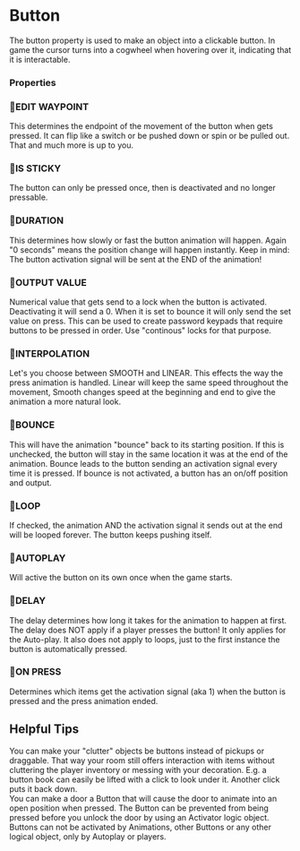 # Button
The button property is used to make an object into a clickable button. In game the cursor turns into a cogwheel when hovering over it, indicating that it is interactable.

### Properties

### :small_orange_diamond:EDIT WAYPOINT
This determines the endpoint of the movement of the button when gets pressed. It can flip like a switch or be pushed down or spin or be pulled out. That and much more is up to you.

### :small_orange_diamond:IS STICKY
The button can only be pressed once, then is deactivated and no longer pressable.

### :small_orange_diamond:DURATION
This determines how slowly or fast the button animation will happen. Again "0 seconds" means the position change will happen instantly. Keep in mind: The button activation signal will be sent at the END of the animation!

### :small_orange_diamond:OUTPUT VALUE
Numerical value that gets send to a lock when the button is activated. Deactivating it will send a 0. When it is set to bounce it will only send the set value on press.
This can be used to create password keypads that require buttons to be pressed in order. Use "continous" locks for that purpose.

### :small_orange_diamond:INTERPOLATION
Let's you choose between SMOOTH and LINEAR. This effects the way the press animation is handled. Linear will keep the same speed throughout the movement, Smooth changes speed at the beginning and end to give the animation a more natural look.

### :small_orange_diamond:BOUNCE
This will have the animation "bounce" back to its starting position. If this is unchecked, the button will stay in the same location it was at the end of the animation. Bounce leads to the button sending an activation signal every time it is pressed. If bounce is not activated, a button has an on/off position and output.

### :small_orange_diamond:LOOP
If checked, the animation AND the activation signal it sends out at the end will be looped forever. The button keeps pushing itself.

### :small_orange_diamond:AUTOPLAY
Will active the button on its own once when the game starts.

### :small_orange_diamond:DELAY
The delay determines how long it takes for the animation to happen at first. The delay does NOT apply if a player presses the button! It only applies for the Auto-play. It also does not apply to loops, just to the first instance the button is automatically pressed.

### :small_orange_diamond:ON PRESS
Determines which items get the activation signal (aka 1) when the button is pressed and the press animation ended.

## Helpful Tips

<div className="highlight-div">
    You can make your "clutter" objects be buttons instead of pickups or draggable.
    That way your room still offers interaction with items without cluttering the player inventory or messing with your decoration. 
    E.g. a button book can easily be lifted with a click to look under it. Another click puts it back down.
</div>

<div className="highlight-div">
    You can make a door a Button that will cause the door to animate into an open position when pressed.
    The Button can be prevented from being pressed before you unlock the door by using an Activator logic object.
</div>

<div className="highlight-div">
    Buttons can not be activated by Animations, other Buttons or any other logical object, only by Autoplay or players.
</div>